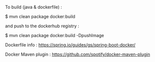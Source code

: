 To build (java & dockerfile) :

$ mvn clean package docker:build

and push to the dockerhub registry :

$ mvn clean package docker:build -DpushImage

Dockerfile info : https://spring.io/guides/gs/spring-boot-docker/

Docker Maven plugin : https://github.com/spotify/docker-maven-plugin

